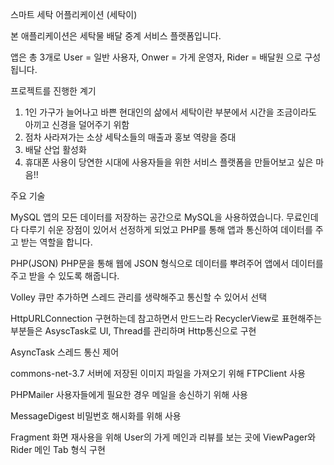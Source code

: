 스마트 세탁 어플리케이션 (세탁이)

본 애플리케이션은 세탁물 배달 중계 서비스 플랫폼입니다.

앱은 총 3개로 User = 일반 사용자, Onwer = 가게 운영자, Rider = 배달원 으로 구성됩니다.

프로젝트를 진행한 계기
1. 1인 가구가 늘어나고 바쁜 현대인의 삶에서 세탁이란 부분에서 시간을 조금이라도 아끼고 신경을 덜어주기 위함
2. 점차 사라져가는 소상 세탁소들의 매출과 홍보 역량을 증대
3. 배달 산업 활성화
4. 휴대폰 사용이 당연한 시대에 사용자들을 위한 서비스 플랫폼을 만들어보고 싶은 마음!!


주요 기술

MySQL
앱의 모든 데이터를 저장하는 공간으로 MySQL을 사용하였습니다. 무료인데다 다루기 쉬운 장점이 있어서 선정하게 되었고 PHP를 통해 앱과 통신하여 데이터를 주고 받는 역할을 합니다.

PHP(JSON)
PHP문을 통해 웹에 JSON 형식으로 데이터를 뿌려주어 앱에서 데이터를 주고 받을 수 있도록 해줍니다.

Volley
큐만 추가하면 스레드 관리를 생략해주고 통신할 수 있어서 선택

HttpURLConnection
구현하는데 참고하면서 만드느라 RecyclerView로 표현해주는 부분들은 AsyscTask로 UI, Thread를 관리하며 Http통신으로 구현

AsyncTask
스레드 통신 제어

commons-net-3.7
서버에 저장된 이미지 파일을 가져오기 위해 FTPClient 사용

PHPMailer
사용자들에게 필요한 경우 메일을 송신하기 위해 사용

MessageDigest
비밀번호 해시화를 위해 사용

Fragment
화면 재사용을 위해 User의 가게 메인과 리뷰를 보는 곳에 ViewPager와 Rider 메인 Tab 형식 구현


